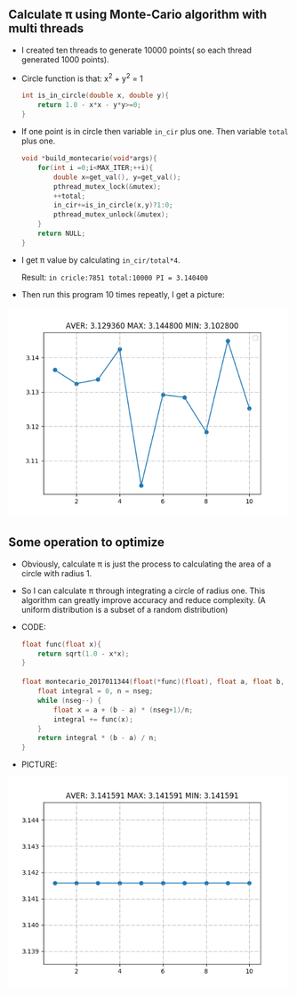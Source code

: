 ## Calculate π using Monte-Cario algorithm with multi threads

- I created ten threads to generate 10000 points( so each thread generated 1000 points).

- Circle function is that: x<sup>2</sup> + y<sup>2</sup> = 1

  ```c
  int is_in_circle(double x, double y){
      return 1.0 - x*x - y*y>=0;
  }
  ```

- If one point is in circle then variable `in_cir` plus one. Then variable `total` plus one.

  ```c
  void *build_montecario(void*args){
      for(int i =0;i<MAX_ITER;++i){
          double x=get_val(), y=get_val();
          pthread_mutex_lock(&mutex);
          ++total;
          in_cir+=is_in_circle(x,y)?1:0;
          pthread_mutex_unlock(&mutex);
      }
      return NULL;
  }
  ```

- I get π value by calculating `in_cir/total*4`.

  Result: `in cricle:7851 total:10000 PI = 3.140400`

- Then run this program 10 times repeatly, I get a picture:

![result](result.png)

## Some operation to optimize

- Obviously, calculate π  is just the process to calculating the area of a circle with radius 1.

- So I can calculate π through integrating a circle of radius one. This algorithm can greatly improve accuracy and reduce complexity. (A uniform distribution is a subset of a random distribution)

- CODE:

  ```c
  float func(float x){
      return sqrt(1.0 - x*x);
  }
  
  float montecario_2017011344(float(*func)(float), float a, float b, int nseg) {
      float integral = 0, n = nseg;
      while (nseg--) {
          float x = a + (b - a) * (nseg+1)/n;
          integral += func(x);
      }
      return integral * (b - a) / n;
  }
  ```

- PICTURE:

![result2](result2.png)

